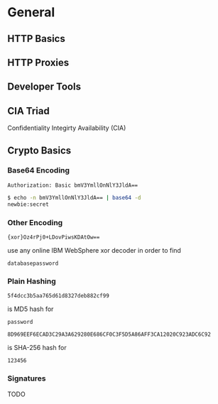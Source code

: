 # General

## HTTP Basics

## HTTP Proxies

## Developer Tools

## CIA Triad

Confidentiality Integirty Availability (CIA)

## Crypto Basics

### Base64 Encoding

```
Authorization: Basic bmV3YmllOnNlY3JldA==
```

```sh
$ echo -n bmV3YmllOnNlY3JldA== | base64 -d
newbie:secret
```

### Other Encoding

```
{xor}Oz4rPj0+LDovPiwsKDAtOw==
```

use any online IBM WebSphere xor decoder in order to find

```
databasepassword
```

### Plain Hashing

```
5f4dcc3b5aa765d61d8327deb882cf99
```

is MD5 hash for

```
password
```

```
8D969EEF6ECAD3C29A3A629280E686CF0C3F5D5A86AFF3CA12020C923ADC6C92
```

is SHA-256 hash for

```
123456
```

### Signatures

TODO
